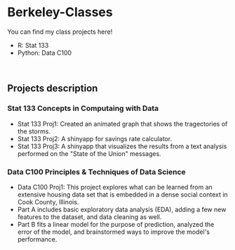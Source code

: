 # Berkeley-Classes
You can find my class projects here!
- R: Stat 133
- Python: Data C100
<br/>

## Projects description
### Stat 133 Concepts in Computaing with Data
- Stat 133 Proj1: Created an animated graph that shows the tragectories of the storms.
- Stat 133 Proj2: A shinyapp for savings rate calculator. 
- Stat 133 Proj3: A shinyapp that visualizes the results from a text analysis performed on the "State of the Union" messages.
### Data C100 Principles & Techniques of Data Science
- Data C100 Proj1: This project explores what can be learned from an extensive housing data set that is embedded in a dense social context in Cook County, Illinois. 
- Part A includes basic exploratory data analysis (EDA), adding a few new features to the dataset, and data cleaning as well. 
- Part B fits a linear model for the purpose of prediction, analyzed the error of the model, and brainstormed ways to improve the model's performance.
